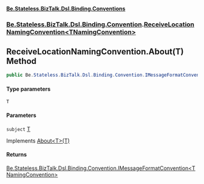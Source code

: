 #### [Be.Stateless.BizTalk.Dsl.Binding.Conventions](README.md 'README')
### [Be.Stateless.BizTalk.Dsl.Binding.Convention](Be.Stateless.BizTalk.Dsl.Binding.Convention.md 'Be.Stateless.BizTalk.Dsl.Binding.Convention').[ReceiveLocationNamingConvention&lt;TNamingConvention&gt;](ReceiveLocationNamingConvention_TNamingConvention_.md 'Be.Stateless.BizTalk.Dsl.Binding.Convention.ReceiveLocationNamingConvention<TNamingConvention>')

## ReceiveLocationNamingConvention<TNamingConvention>.About<T>(T) Method

```csharp
public Be.Stateless.BizTalk.Dsl.Binding.Convention.IMessageFormatConvention<TNamingConvention> About<T>(T subject);
```
#### Type parameters

<a name='Be.Stateless.BizTalk.Dsl.Binding.Convention.ReceiveLocationNamingConvention_TNamingConvention_.About_T_(T).T'></a>

`T`
#### Parameters

<a name='Be.Stateless.BizTalk.Dsl.Binding.Convention.ReceiveLocationNamingConvention_TNamingConvention_.About_T_(T).subject'></a>

`subject` [T](ReceiveLocationNamingConvention_TNamingConvention_.About_T_(T).md#Be.Stateless.BizTalk.Dsl.Binding.Convention.ReceiveLocationNamingConvention_TNamingConvention_.About_T_(T).T 'Be.Stateless.BizTalk.Dsl.Binding.Convention.ReceiveLocationNamingConvention<TNamingConvention>.About<T>(T).T')

Implements [About&lt;T&gt;(T)](IMessageSubjectConvention_TNamingConvention_.About_T_(T).md 'Be.Stateless.BizTalk.Dsl.Binding.Convention.IMessageSubjectConvention<TNamingConvention>.About<T>(T)')

#### Returns
[Be.Stateless.BizTalk.Dsl.Binding.Convention.IMessageFormatConvention&lt;](IMessageFormatConvention_TNamingConvention_.md 'Be.Stateless.BizTalk.Dsl.Binding.Convention.IMessageFormatConvention<TNamingConvention>')[TNamingConvention](ReceiveLocationNamingConvention_TNamingConvention_.md#Be.Stateless.BizTalk.Dsl.Binding.Convention.ReceiveLocationNamingConvention_TNamingConvention_.TNamingConvention 'Be.Stateless.BizTalk.Dsl.Binding.Convention.ReceiveLocationNamingConvention<TNamingConvention>.TNamingConvention')[&gt;](IMessageFormatConvention_TNamingConvention_.md 'Be.Stateless.BizTalk.Dsl.Binding.Convention.IMessageFormatConvention<TNamingConvention>')